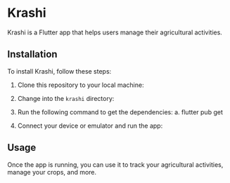 # Krashi

Krashi is a Flutter app that helps users manage their agricultural activities.

## Installation

To install Krashi, follow these steps:

1. Clone this repository to your local machine:


2. Change into the `krashi` directory:


3. Run the following command to get the dependencies:
  a. flutter pub get


4. Connect your device or emulator and run the app:


## Usage

Once the app is running, you can use it to track your agricultural activities, manage your crops, and more.

